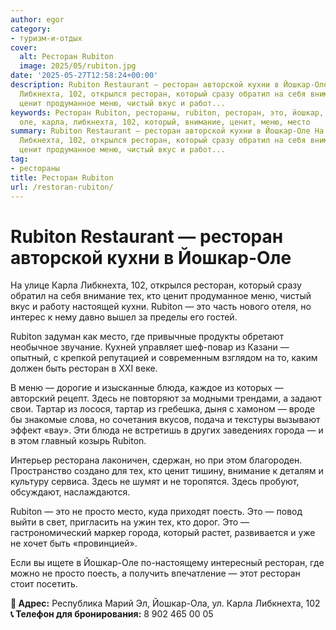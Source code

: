 ```yaml
---
author: egor
category:
- туризм-и-отдых
cover:
  alt: Ресторан Rubiton
  image: 2025/05/rubiton.jpg
date: '2025-05-27T12:58:24+00:00'
description: Rubiton Restaurant — ресторан авторской кухни в Йошкар-Оле На улице Карла
  Либкнехта, 102, открылся ресторан, который сразу обратил на себя внимание тех, кто
  ценит продуманное меню, чистый вкус и работ...
keywords: Ресторан Rubiton, рестораны, rubiton, ресторан, это, йошкар, тех, кухни,
  оле, карла, либкнехта, 102, который, внимание, ценит, меню, место
summary: Rubiton Restaurant — ресторан авторской кухни в Йошкар-Оле На улице Карла
  Либкнехта, 102, открылся ресторан, который сразу обратил на себя внимание тех, кто
  ценит продуманное меню, чистый вкус и работ...
tag:
- рестораны
title: Ресторан Rubiton
url: /restoran-rubiton/
---
```


# Rubiton Restaurant — ресторан авторской кухни в Йошкар-Оле

На улице Карла Либкнехта, 102, открылся ресторан, который сразу обратил на себя внимание тех, кто ценит продуманное меню, чистый вкус и работу настоящей кухни. Rubiton — это часть нового отеля, но интерес к нему давно вышел за пределы его гостей.

Rubiton задуман как место, где привычные продукты обретают необычное звучание. Кухней управляет шеф-повар из Казани — опытный, с крепкой репутацией и современным взглядом на то, каким должен быть ресторан в XXI веке.

В меню — дорогие и изысканные блюда, каждое из которых — авторский рецепт. Здесь не повторяют за модными трендами, а задают свои. Тартар из лосося, тартар из гребешка, дыня с хамоном — вроде бы знакомые слова, но сочетания вкусов, подача и текстуры вызывают эффект «вау». Эти блюда не встретишь в других заведениях города — и в этом главный козырь Rubiton.

Интерьер ресторана лаконичен, сдержан, но при этом благороден. Пространство создано для тех, кто ценит тишину, внимание к деталям и культуру сервиса. Здесь не шумят и не торопятся. Здесь пробуют, обсуждают, наслаждаются.

Rubiton — это не просто место, куда приходят поесть. Это — повод выйти в свет, пригласить на ужин тех, кто дорог. Это — гастрономический маркер города, который растет, развивается и уже не хочет быть «провинцией».

Если вы ищете в Йошкар-Оле по-настоящему интересный ресторан, где можно не просто поесть, а получить впечатление — этот ресторан стоит посетить.

**📍 Адрес:** Республика Марий Эл, Йошкар-Ола, ул. Карла Либкнехта, 102  
**📞 Телефон для бронирования:** 8 902 465 00 05
